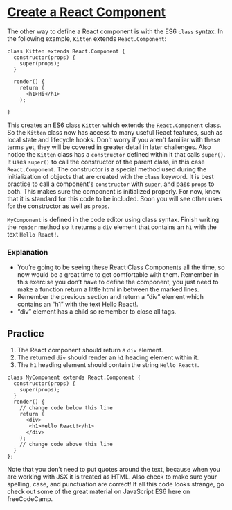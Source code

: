 # [Create a React Component](https://www.freecodecamp.org/learn/front-end-development-libraries/react/create-a-react-component)

The other way to define a React component is with the ES6 `class` syntax. In the following example, `Kitten` extends `React.Component`:

```
class Kitten extends React.Component {
  constructor(props) {
    super(props);
  }

  render() {
    return (
      <h1>Hi</h1>
    );
 
}
```

This creates an ES6 class `Kitten` which extends the `React.Component` class. So the `Kitten` class now has access to many useful React features, such as local state and lifecycle hooks. Don't worry if you aren't familiar with these terms yet, they will be covered in greater detail in later challenges. Also notice the `Kitten` class has a `constructor` defined within it that calls `super()`. It uses `super()` to call the constructor of the parent class, in this case `React.Component`. The constructor is a special method used during the initialization of objects that are created with the `class` keyword. It is best practice to call a component's `constructor` with `super`, and pass `props` to both. This makes sure the component is initialized properly. For now, know that it is standard for this code to be included. Soon you will see other uses for the constructor as well as `props`.

`MyComponent` is defined in the code editor using class syntax. Finish writing the `render` method so it returns a `div` element that contains an `h1` with the text `Hello React!`.

### Explanation
- You’re going to be seeing these React Class Components all the time, so now would be a great time to get comfortable with them. Remember in this exercise you don’t have to define the component, you just need to make a function return a little html in between the marked lines.
- Remember the previous section and return a “div” element which contains an “h1” with the text Hello React!.
- “div” element has a child so remember to close all tags.

## Practice
1. The React component should return a `div` element.
2. The returned `div` should render an `h1` heading element within it.
3. The `h1` heading element should contain the string `Hello React!`.

```
class MyComponent extends React.Component {
  constructor(props) {
    super(props);
  }
  render() {
    // change code below this line
    return (
      <div>
       <h1>Hello React!</h1>
      </div>
    );
    // change code above this line
  }
};
```

Note that you don’t need to put quotes around the text, because when you are working with JSX it is treated as HTML. Also check to make sure your spelling, case, and punctuation are correct! If all this code looks strange, go check out some of the great material on JavaScript ES6 here on freeCodeCamp.